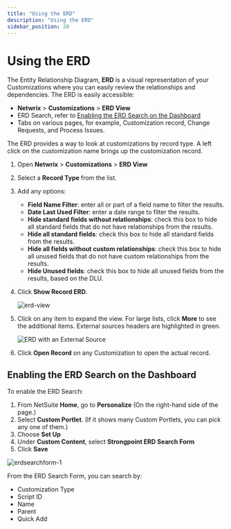 ```yaml
---
title: "Using the ERD"
description: "Using the ERD"
sidebar_position: 20
---
```


# Using the ERD

The Entity Relationship Diagram, **ERD** is a visual representation of your Customizations where you
can easily review the relationships and dependencies. The ERD is easily accessible:

- **Netwrix** > **Customizations** > **ERD View**
- ERD Search, refer to [Enabling the ERD Search on the Dashboard](#enabling-the-erdsearch-on-the-dashboard)
- Tabs on various pages, for example, Customization record, Change Requests, and Process Issues.

The ERD provides a way to look at customizations by record type. A left click on the customization
name brings up the customization record.

1. Open **Netwrix** > **Customizations** > **ERD View**
2. Select a **Record Type** from the list.
3. Add any options:

    - **Field Name Filter**: enter all or part of a field name to filter the results.
    - **Date Last Used Filter**: enter a date range to filter the results.
    - **Hide standard fields without relationships**: check this box to hide all standard fields
      that do not have relationships from the results.
    - **Hide all standard fields**: check this box to hide all standard fields from the results.
    - **Hide all fields without custom relationships**: check this box to hide all unused fields
      that do not have custom relationships from the results.
    - **Hide Unused fields**: check this box to hide all unused fields from the results, based on
      the DLU.

4. Click **Show Record ERD**.

    ![erd-view](/images/platgovnetsuite/customizations/erd-view.webp)

5. Click on any item to expand the view. For large lists, click **More** to see the additional
   items.
   External sources headers are highlighted in green.

    ![ERD with an External Source](/images/platgovnetsuite/customizations/celigo_erd.webp)

6. Click **Open Record** on any Customization to open the actual record.

## Enabling the ERD Search on the Dashboard

To enable the ERD Search:

1. From NetSuite **Home**, go to **Personalize** (On the right-hand side of the page.)
2. Select **Custom Portlet**. (If it shows many Custom Portlets, you can pick any one of them.)
3. Choose **Set Up**
4. Under **Custom Content**, select **Strongpoint ERD Search Form**
5. Click **Save**

![erdsearchform-1](/images/platgovnetsuite/customizations/erdsearchform-1.webp)

From the ERD Search Form, you can search by:

- Customization Type
- Script ID
- Name
- Parent
- Quick Add
